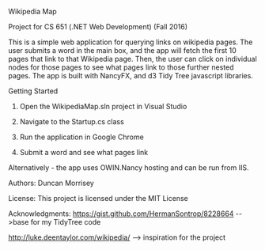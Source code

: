 Wikipedia Map

Project for CS 651 (.NET Web Development) (Fall 2016)

This is a simple web application for querying links on wikipedia pages. The user submits a word in the main box, and the app will fetch the first 10 pages that link to that Wikipedia page. Then, the user can click on individual nodes for those pages to see what pages link to those further nested pages. The app is built with NancyFX, and d3 Tidy Tree javascript libraries. 

Getting Started

1) Open the WikipediaMap.sln project in Visual Studio

2) Navigate to the Startup.cs class

3) Run the application in Google Chrome

4) Submit a word and see what pages link

Alternatively - the app uses OWIN.Nancy hosting and can be run from IIS.

Authors:
Duncan Morrisey

License:
This project is licensed under the MIT License

Acknowledgments:
https://gist.github.com/HermanSontrop/8228664 -->base for my TidyTree code

http://luke.deentaylor.com/wikipedia/ --> inspiration for the project
